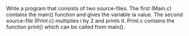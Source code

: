 Write a program that consists of two source-files. The first (Main.c) contains the main() function and gives the variable ia value. The second source-file (Print.c) multiplies i by 2 and prints it. Print.c contains the function print() which can be called from main().